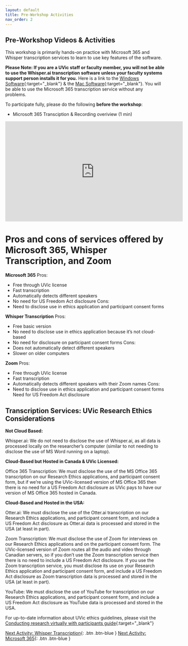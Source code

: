 ```yaml
---
layout: default
title: Pre-Workshop Activities
nav_order: 2
---
```

## Pre-Workshop Videos & Activities
This workshop is primarily hands-on practice with Microsoft 365 and Whisper transcription services to learn to use key features of the software.

**Please Note: If you are a UVic staff or faculty member, you will not be able to use the Whisper.ai transcription software unless your faculty systems support person installs it for you.** Here is a link to the [Windows Software](https://download.gowhisper.io/){:target="_blank"} & the [Mac Software](https://goodsnooze.gumroad.com/l/macwhisper){:target="_blank"}. You will be able to use the Microsoft 365 transcription service without any problems.

To participate fully, please do the following **before the workshop**:

- Microsoft 365 Transciption & Recording overiview (1 min)<br>
<iframe width="560" height="315" src="https://www.youtube.com/embed/ny-42b57Jao" title="YouTube video player" frameborder="0" allow="accelerometer; autoplay; clipboard-write; encrypted-media; gyroscope; picture-in-picture" allowfullscreen></iframe>

# Pros and cons of services offered by Microsoft 365, Whisper Transcription, and Zoom

**Microsoft 365**
Pros:
 - Free through UVic license
 - Fast transcription
 - Automatically detects different speakers
 - No need for US Freedom Act disclosure
Cons:
- Need to disclose use in ethics application and participant consent forms

**Whisper Transcription**
Pros:
- Free basic version
- No need to disclose use in ethics application because it’s not cloud-based
- No need for disclosure on participant consent forms
Cons:
- Does not automatically detect different speakers
- Slower on older computers

**Zoom**
Pros:
- Free through UVic license
- Fast transcription
- Automatically detects different speakers with their Zoom names
Cons:
- Need to disclose use in ethics application and participant consent forms
Need for US Freedom Act disclosure


## Transcription Services: UVic Research Ethics Considerations

**Not Cloud Based:**

Whisper.ai: We do not need to disclose the use of Whisper.ai, as all data is processed locally on the researcher’s computer (similar to not needing to disclose the use of MS Word running on a laptop).

**Cloud-Based but Hosted in Canada & UVic Licensed:**

Office 365 Transcription: We must disclose the use of the MS Office 365 transcription on our Research Ethics applications, and participant consent form, but if we’re using the UVic-licensed version of MS Office 365 then there is no need for a US Freedom Act disclosure as UVic pays to have our version of MS Office 365 hosted in Canada.

**Cloud-Based and Hosted in the USA:**

Otter.ai: We must disclose the use of the Otter.ai transcription on our Research Ethics applications, and participant consent form, and include a US Freedom Act disclosure as Otter.ai data is processed and stored in the USA (at least in part).

Zoom Transcription: We must disclose the use of Zoom for interviews on our Research Ethics applications and on the participant consent form. The UVic-licensed version of Zoom routes all the audio and video through Canadian servers, so if you don’t use the Zoom transcription service then there is no need to include a US Freedom Act disclosure. If you use the Zoom transcription service, you must disclose its use on your Research Ethics application and participant consent form, and include a US Freedom Act disclosure as Zoom transcription data is processed and stored in the USA (at least in part).

YouTube: We must disclose the use of YouTube for transcription on our Research Ethics applications, and participant consent form, and include a US Freedom Act disclosure as YouTube data is processed and stored in the USA.

For up-to-date information about UVic ethics guidelines, please visit the [Conducting research virtually with participants guide](https://www.uvic.ca/research-services/ethics-and-compliance/conducting-research-virtually/index.php){:target="_blank"}

[Next Activity: Whisper Transcription](whisper-transcription.md){: .btn .btn-blue }
[Next Activity: Microsoft 365](microsoft-365.md){: .btn .btn-blue }

